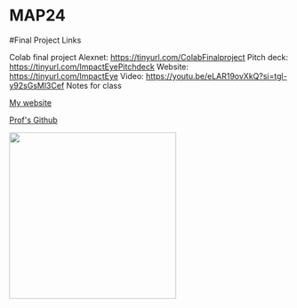 # MAP24
#Final Project Links

Colab final project Alexnet: https://tinyurl.com/ColabFinalproject
Pitch deck: https://tinyurl.com/ImpactEyePitchdeck
Website: https://tinyurl.com/ImpactEye
Video: https://youtu.be/eLAR19ovXkQ?si=tgl-y92sGsMl3Cef
Notes for class

[My website](https://jg220.github.io/MAP24/)

[Prof's Github](https://github.com/williamedwardhahn/MathData24)

<img src="https://logos-world.net/wp-content/uploads/2020/06/Florida-Atlantic-Owls-Logo.png" width=300>
